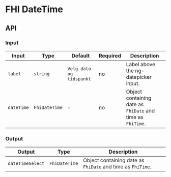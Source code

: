 # FHI DateTime

## API

### Input

| Input              | Type          | Default                  | Required | Description |
| ------------------ | ------------- | ------------------------ | -------- | ----------- |
| `label`            | `string`      | `Velg dato og tidspunkt` | no       | Label above the ng-datepicker input. |
| `dateTime`         | `FhiDateTime` | -                        | no       | Object containing date as `FhiDate` and time as `FhiTime`. |

### Output

| Output           | Type          | Description |
| ---------------- | ------------- | ----------- |
| `dateTimeSelect` | `FhiDateTime` | Object containing date as `FhiDate` and time as `FhiTime`. |
